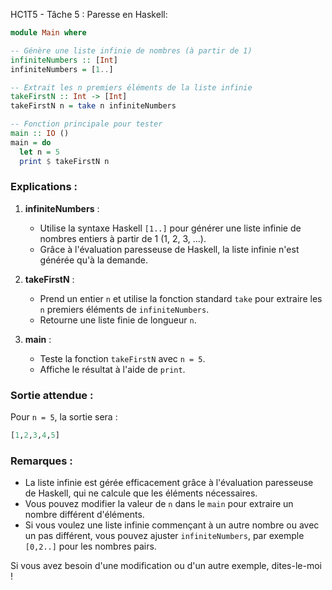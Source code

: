 HC1T5 - Tâche 5 : Paresse en Haskell:

```haskell
module Main where

-- Génère une liste infinie de nombres (à partir de 1)
infiniteNumbers :: [Int]
infiniteNumbers = [1..]

-- Extrait les n premiers éléments de la liste infinie
takeFirstN :: Int -> [Int]
takeFirstN n = take n infiniteNumbers

-- Fonction principale pour tester
main :: IO ()
main = do
  let n = 5
  print $ takeFirstN n
```

### Explications :
1. **infiniteNumbers** :
   - Utilise la syntaxe Haskell `[1..]` pour générer une liste infinie de nombres entiers à partir de 1 (1, 2, 3, ...).
   - Grâce à l'évaluation paresseuse de Haskell, la liste infinie n'est générée qu'à la demande.

2. **takeFirstN** :
   - Prend un entier `n` et utilise la fonction standard `take` pour extraire les `n` premiers éléments de `infiniteNumbers`.
   - Retourne une liste finie de longueur `n`.

3. **main** :
   - Teste la fonction `takeFirstN` avec `n = 5`.
   - Affiche le résultat à l'aide de `print`.

### Sortie attendue :
Pour `n = 5`, la sortie sera :
```haskell
[1,2,3,4,5]
```

### Remarques :
- La liste infinie est gérée efficacement grâce à l'évaluation paresseuse de Haskell, qui ne calcule que les éléments nécessaires.
- Vous pouvez modifier la valeur de `n` dans le `main` pour extraire un nombre différent d'éléments.
- Si vous voulez une liste infinie commençant à un autre nombre ou avec un pas différent, vous pouvez ajuster `infiniteNumbers`, par exemple `[0,2..]` pour les nombres pairs.

Si vous avez besoin d'une modification ou d'un autre exemple, dites-le-moi !
